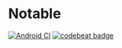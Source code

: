 # Notable
[![Android CI](https://github.com/AlbatovK/Notable/actions/workflows/main.yml/badge.svg)](https://github.com/AlbatovK/Notable/actions/workflows/main.yml)
[![codebeat badge](https://codebeat.co/badges/43fb52ed-8b66-4ce1-a492-764d0e59d211)](https://codebeat.co/projects/github-com-albatovk-notable-master)
